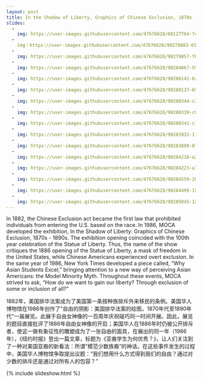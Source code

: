 ```yaml
---
layout: post
title: In the Shadow of Liberty, Graphics of Chinese Exclusion, 1870s - 1890s, 1986
slides:
  -
    img: https://user-images.githubusercontent.com/47676628/88127764-7cf82880-cba2-11ea-92a7-11d4c5093d91.jpg
  -
    img：https://user-images.githubusercontent.com/47676628/90279883-01536980-de38-11ea-91be-e9893e12632c.JPG
  -
    img: https://user-images.githubusercontent.com/47676628/90279857-f6003e00-de37-11ea-8ed7-693f334a011b.JPG
  -
    img: https://user-images.githubusercontent.com/47676628/90284067-55ae1780-de3f-11ea-9b06-b1861720bb5c.JPG
  -
    img: https://user-images.githubusercontent.com/47676628/90280141-6a3ae180-de38-11ea-98b8-53716623b6e7.JPG
  -
    img: https://user-images.githubusercontent.com/47676628/90280137-6909b480-de38-11ea-8026-112c520e03ca.JPG
  -
    img: https://user-images.githubusercontent.com/47676628/90280344-c271e380-de38-11ea-8372-a4955dcc7705.JPG
  -
    img: https://user-images.githubusercontent.com/47676628/90280339-c0a82000-de38-11ea-8be8-5219162609fd.JPG
  -
    img: https://user-images.githubusercontent.com/47676628/90280341-c1d94d00-de38-11ea-82ed-0f570e7ee9bd.JPG
  -
    img: https://user-images.githubusercontent.com/47676628/90283932-17b0f380-de3f-11ea-88a9-916f6e7a1e7f.JPG
  -
    img: https://user-images.githubusercontent.com/47676628/90283899-07007d80-de3f-11ea-8f5c-98ded604b5a3.JPG
  -
    img: https://user-images.githubusercontent.com/47676628/90284216-a291ee00-de3f-11ea-8ba7-4ab0668561df.JPG
  -
    img: https://user-images.githubusercontent.com/47676628/90284223-a7ef3880-de3f-11ea-9fcb-9f12aade6f94.JPG
  -
    img: https://user-images.githubusercontent.com/47676628/90284559-26e47100-de40-11ea-920f-da95c68769e2.JPG
  -
    img: https://user-images.githubusercontent.com/47676628/90284499-159b6480-de40-11ea-8cdd-3cf5fef14358.JPG
  -
    img: https://user-images.githubusercontent.com/47676628/90285045-1aace380-de41-11ea-8847-3bb46ef5af8d.JPG
---
```


In 1882, the Chinese Exclusion act became the first law that prohibited individuals from entering the U.S. based on the race. In 1986, MOCA developed the exhibition, In the Shadow of Liberty: Graphics of Chinese Exclusion, 1870s - 1890s. The exhibition opening coincided with the 100th year celebration of the Statue of Liberty. Thus, the name of the show critiques the 1886 opening of the Statue of Liberty, a mask of freedom in the United States, while Chinese Americans experienced overt exclusion. In the same year of 1986, New York Times developed a piece called, “Why Asian Students Excel,” bringing attention to a new way of perceiving Asian Americans: the Model Minority Myth. Throughout these events, MOCA strived to ask, “How do we want to gain our liberty? Through exclusion of some or inclusion of all?”

1882年，美国排华法案成为了美国第一条按种族排斥外来移民的条例。美国华人博物馆在1986年创作了"自由的阴影：美国排华法案的绘图，1870年代至1890年代"一届展览。此展于自由女神像的一百周年庆祝碰巧同一时间开展。因此，展览的题目直接批评了1886年自由女神像的开启；美国华人在1886年时仍被公开排斥者，使这一做有象征性的雕塑成为了一张自由的面具，在展出的同一年（1986年），《纽约时报》登出一篇文章，标题为《亚裔学生为何优秀？》，让人们关注到了一种对美国亚裔的新看法：所谓“模范少数族裔”的神话。在这些事件发生的过程中，美国华人博物馆争取提出议题：“我们想用什么方式得到我们的自由？通过对少数的排斥还是通过对所有人的包容？”

{% include slideshow.html %}


